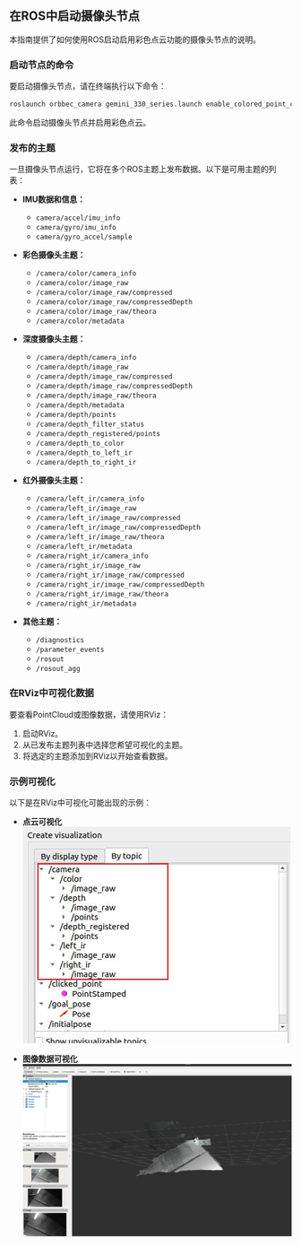 ## 在ROS中启动摄像头节点

本指南提供了如何使用ROS启动启用彩色点云功能的摄像头节点的说明。

### 启动节点的命令

要启动摄像头节点，请在终端执行以下命令：

```bash
roslaunch orbbec_camera gemini_330_series.launch enable_colored_point_cloud:=true enable_left_ir:=true enable_right_ir:=true 
```

此命令启动摄像头节点并启用彩色点云。

### 发布的主题

一旦摄像头节点运行，它将在多个ROS主题上发布数据。以下是可用主题的列表：

- **IMU数据和信息：**
  - `camera/accel/imu_info`
  - `camera/gyro/imu_info`
  - `camera/gyro_accel/sample`

- **彩色摄像头主题：**
  - `/camera/color/camera_info`
  - `/camera/color/image_raw`
  - `/camera/color/image_raw/compressed`
  - `/camera/color/image_raw/compressedDepth`
  - `/camera/color/image_raw/theora`
  - `/camera/color/metadata`

- **深度摄像头主题：**
  - `/camera/depth/camera_info`
  - `/camera/depth/image_raw`
  - `/camera/depth/image_raw/compressed`
  - `/camera/depth/image_raw/compressedDepth`
  - `/camera/depth/image_raw/theora`
  - `/camera/depth/metadata`
  - `/camera/depth/points`
  - `/camera/depth_filter_status`
  - `/camera/depth_registered/points`
  - `/camera/depth_to_color`
  - `/camera/depth_to_left_ir`
  - `/camera/depth_to_right_ir`

- **红外摄像头主题：**
  - `/camera/left_ir/camera_info`
  - `/camera/left_ir/image_raw`
  - `/camera/left_ir/image_raw/compressed`
  - `/camera/left_ir/image_raw/compressedDepth`
  - `/camera/left_ir/image_raw/theora`
  - `/camera/left_ir/metadata`
  - `/camera/right_ir/camera_info`
  - `/camera/right_ir/image_raw`
  - `/camera/right_ir/image_raw/compressed`
  - `/camera/right_ir/image_raw/compressedDepth`
  - `/camera/right_ir/image_raw/theora`
  - `/camera/right_ir/metadata`

- **其他主题：**
  - `/diagnostics`
  - `/parameter_events`
  - `/rosout`
  - `/rosout_agg`

### 在RViz中可视化数据

要查看PointCloud或图像数据，请使用RViz：

1. 启动RViz。
2. 从已发布主题列表中选择您希望可视化的主题。
3. 将选定的主题添加到RViz以开始查看数据。

### 示例可视化

以下是在RViz中可视化可能出现的示例：

- **点云可视化**
  ![点云视图](./images/image1.jpg)
  
- **图像数据可视化**
  ![图像数据视图](./images/image2.jpg)